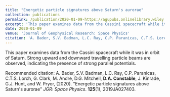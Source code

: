 ```yaml
---
title: "Energetic particle signatures above Saturn's aurorae"
collection: publications
permalink: /publication/2020-01-09-https://agupubs.onlinelibrary.wiley.com/doi/full/10.1029/2019JA027403
excerpt: 'This paper examines data from the Cassini spacecraft while it was in orbit of Saturn. Strong upward and downward travelling particle beams are observed, indicating the presence of strong parallel potentials.'
date: 2020-01-09
venue: 'Journal of Geophysical Research: Space Physics'
citation: 'A. Bader, S.V. Badman, L.C. Ray, C.P. Paranicas, C.T.S. Lorch, G. Clark, M. Andre, D.G. Mitchell, <b>D.A. Constable</b>, J. Kinrade, G.J. Hunt, and W. Pryor, (2020). &amp;quot;Energetic particle signatures above Saturn&apos;s aurorae&amp;quot; <i>JGR: Space Physics</i>. <b>125</b>(1), 2019JA027403.'
---
```

This paper examines data from the Cassini spacecraft while it was in orbit of Saturn. Strong upward and downward travelling particle beams are observed, indicating the presence of strong parallel potentials.

Recommended citation: A. Bader, S.V. Badman, L.C. Ray, C.P. Paranicas, C.T.S. Lorch, G. Clark, M. Andre, D.G. Mitchell, <b>D.A. Constable</b>, J. Kinrade, G.J. Hunt, and W. Pryor, (2020). &quot;Energetic particle signatures above Saturn's aurorae&quot; <i>JGR: Space Physics</i>. <b>125</b>(1), 2019JA027403.